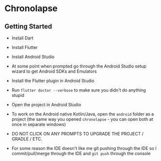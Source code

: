 # Chronolapse

## Getting Started

- Install Dart
- Install Flutter
- Install Android Studio
- At some point when prompted go through the Android Studio setup wizard to get Android SDKs and Emulators
- Install the Flutter plugin in Android Studio



- Run `flutter doctor --verbose` to make sure you didn't do anything stupid



- Open the project in Android Studio
- To work on the Android native Kotlin/Java, open the `android` folder as a project (the same way you opened `chronolapse` - you can open both at once in separate windows)
- DO NOT CLICK ON ANY PROMPTS TO UPGRADE THE PROJECT / GRADLE / ETC.
- For some reason the IDE doesn't like me git pushing through the IDE so I commit/pull/merge through the IDE and `git push` through the console
